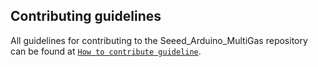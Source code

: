 ## Contributing guidelines

All guidelines for contributing to the Seeed_Arduino_MultiGas repository can be found at [`How to contribute guideline`](https://github.com/Seeed-Studio/Seeed_Arduino_MultiGas/wiki/How_to_contribute).

